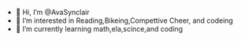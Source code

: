 - 👋 Hi, I’m @AvaSynclair
- 👀 I’m interested in Reading,Bikeing,Compettive Cheer, and codeing
- 🌱 I’m currently learning math,ela,scince,and coding 

<!---
AvaSynclair/AvaSynclair is a ✨ special ✨ repository because its `README.md` (this file) appears on your GitHub profile.
You can click the Preview link to take a look at your changes.
--->
